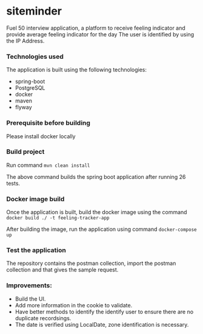 # siteminder
Fuel 50 interview application, a platform to receive feeling indicator and provide average feeling indicator for the day
The user is identified by using the IP Address. 

### Technologies used
The application is built using the following technologies:
* spring-boot
* PostgreSQL
* docker
* maven
* flyway

### Prerequisite before building

Please install docker locally

### Build project

Run command ```mvn clean install```

The above command builds the spring boot application after running 26 tests.

### Docker image build

Once the application is built, build the docker image using the command ```docker build ./ -t feeling-tracker-app```

After building the image, run the application using command ```docker-compose up```

### Test the application

The repository contains the postman collection, import the postman collection and that gives the sample request.

### Improvements:

* Build the UI.
* Add more information in the cookie to validate.
* Have better methods to identify the identify user to ensure there are no duplicate recordsings.
* The date is verified using LocalDate, zone identification is necessary.